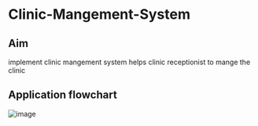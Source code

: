 # Clinic-Mangement-System
## Aim
implement clinic mangement system helps clinic receptionist to mange the clinic
## Application flowchart
![image](https://user-images.githubusercontent.com/104006521/188925028-350bd45d-c098-49aa-b8f2-a192de7bba17.png)
